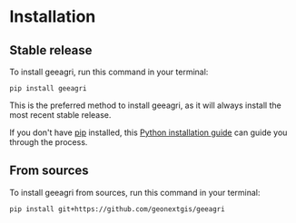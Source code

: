 # Installation

## Stable release

To install geeagri, run this command in your terminal:

```
pip install geeagri
```

This is the preferred method to install geeagri, as it will always install the most recent stable release.

If you don't have [pip](https://pip.pypa.io) installed, this [Python installation guide](http://docs.python-guide.org/en/latest/starting/installation/) can guide you through the process.

## From sources

To install geeagri from sources, run this command in your terminal:

```
pip install git+https://github.com/geonextgis/geeagri
```
